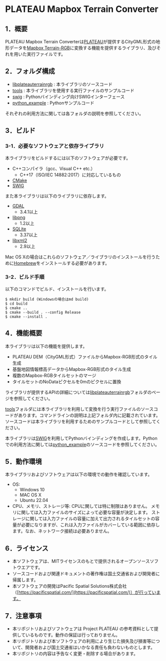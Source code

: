 
# PLATEAU Mapbox Terrain Converter

## 1．概要

PLATEAU Mapbox Terrain Converterは[PLATEAU](https://www.mlit.go.jp/plateau/)が提供するCityGML形式の地形データを[Mapbox Terrain-RGB](https://docs.mapbox.com/ja/data/tilesets/reference/mapbox-terrain-rgb-v1/)に変換する機能を提供するライブラリ、及びそれを用いた実行ファイルです。

## 2．フォルダ構成

- [libplateauterrainrgb](https://github.com/pacificspatial/plateau-mb-terrain-converter/tree/main/libplateauterrainrgb) : 本ライブラリのソースコード
- [tools](https://github.com/pacificspatial/plateau-mb-terrain-converter/tree/main/tools) : 本ライブラリを使用する実行ファイルのサンプルコード
- [swig](https://github.com/pacificspatial/plateau-mb-terrain-converter/tree/main/swig) : Pythonバインディング向けSWIGインターフェース
- [python_example](https://github.com/pacificspatial/plateau-mb-terrain-converter/tree/main/python_example) : Pythonサンプルコード

それぞれの利用方法に関しては各フォルダの説明を参照してください。

## 3．ビルド

### 3-1．必要なソフトウェアと依存ライブラリ

本ライブラリをビルドするには以下のソフトウェアが必要です。
- C++コンパイラ（gcc、Visual C++ etc.）
  - C++17（ISO/IEC 14882:2017）に対応しているもの
- [CMake](https://cmake.org/)
- [SWIG](https://www.swig.org/)

また本ライブラリは以下のライブラリに依存します。
- [GDAL](https://gdal.org/)
  - 3.4.1以上
- [libpng](http://www.libpng.org/pub/png/libpng.html)
  - 1.2以上
- [SQLite](https://www.sqlite.org/)
  - 3.37以上
- [libxml2](https://github.com/GNOME/libxml2)
  - 2.9以上

Mac OS Xの場合はこれらのソフトウェア／ライブラリのインストールを行うために[Homebrew](https://brew.sh/ja/)をインストールする必要があります。

### 3-2．ビルド手順

以下のコマンドでビルド、インストールを行います。

```
$ mkdir build (Windowsの場合はmd build)
$ cd build
$ cmake ..
$ cmake --build . --config Release
$ cmake --install .
```

## 4．機能概要

本ライブラリは以下の機能を提供します。

- PLATEAU DEM（CityGML形式）ファイルからMapbox-RGB形式のタイル生成
- 基盤地図情報標高データからMapbox-RGB形式のタイル生成
- 複数のMapbox-RGBタイルセットのマージ
- タイルセットのNoDataピクセルを0mのピクセルに置換

ライブラリが提供するAPIの詳細については[libplateauterrainrgb](https://github.com/pacificspatial/plateau-mb-terrain-converter/tree/main/libplateauterrainrgb)フォルダのページを参照してください。

[tools](https://github.com/pacificspatial/plateau-mb-terrain-converter/tree/main/tools)フォルダには本ライブラリを利用して変換を行う実行ファイルのソースコードがあります。コマンドラインの説明は上記フォルダ内に記載されています。ソースコードは本ライブラリを利用するためのサンプルコードとして参照してください。

本ライブラリは[SWIG](https://www.swig.org/)を利用してPythonバインディングを作成します。Pythonでの利用方法に関しては[python_example](https://github.com/pacificspatial/plateau-mb-terrain-converter/tree/main/python_example)のソースコードを参照してください。

## 5．動作環境

本ライブラリおよびソフトウェアは以下の環境での動作を確認しています。
- OS:
  - Windows 10
  - MAC OS X
  - Ubuntu 22.04
- CPU、メモリ、ストレージ等:
  CPUに関しては特に制限はありません。
  メモリに関しては入力ファイルのサイズによって必要な容量が決定します。
  ストレージに関しては入力ファイルの容量に加えて出力されるタイルセットの容量が必要になりますが、これは入力ファイルがカバーしている範囲に依存します。なお、ネットワーク接続は必要ありません。

## 6．ライセンス

- 本ソフトウェアは、MITライセンスのもとで提供されるオープンソースソフトウエアです。
- ソースコードおよび関連ドキュメントの著作権は国土交通省および開発者に帰属します。
- 本ソフトウェアの開発はPacific Spatial Solutions株式会社（[https://pacificspatial.com/](https://pacificspatial.com/)）が行っています。

## 7．注意事項

- 本リポジトリおよびソフトウェアは Project PLATEAU の参考資料として提供しているものです。動作の保証は行っておりません。
- 本リポジトリおよび本ソフトウェアの利用により生じた損失及び損害等について、開発者および国土交通省はいかなる責任も負わないものとします。
- 本リポジトリの内容は予告なく変更・削除する場合があります。
